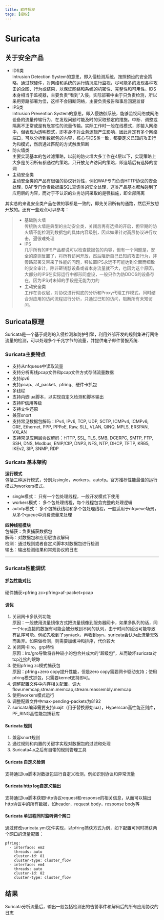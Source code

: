 ```yaml
---
title: 软件授权
tags: [授权]
---
```

# Suricata #

## 关于安全产品 ##

- IDS类  
Intrusion Detection System的意思，即入侵检测系统，按照预设的安全策略，通过软硬件，对网络和系统的运行情况进行监视，尽可能多的发现各种攻击的企图、行为或结果，以保证网络和系统的机密性、完整性和可用性。IDS本身相当于监视器，主要负责“看到”入侵。实际部署中由于只负责检测，所以采用旁路部署为佳，这样不会阻断网络，主要负责报告和事后回溯监督
- IPS类  
Intrusion Prevention System的意思，即入侵防御系统，能够监视网络或网络设备的流量传输行为，在发现问题时能及时的采取预定的措施，中断、调整或隔离不正常或是有危害性的流量传输。实际工作时一般在线模式，即接入网络中，但表现为透明模式，即本身不对业务逻辑产生影响，因此肯定有多个网络端口，可以分析到数据包的内容，核心与IDS类一致，都要定义已知的攻击行为和模式，然后通过匹配的方式触发阻断
- 防火墙类  
主要实现基本的包过滤策略，以前的防火墙大多工作在4层以下，实现策略上大多是关闭所有都通过的策略，只开放允许访问的策略，即造墙后有选择的凿洞
- 主动安全类  
主动安全类的产品有很强的协议针对性，例如WAF专门负责HTTP协议的安全处理，DAF专门负责数据库SQL查询类的安全处理，这类产品基本都触碰到了应用层的内容，而对于不认识的业务访问采取的是强措施，即全部隔离

其实总的来说安全类产品在做的事都是一致的，即先关闭所有的通路，然后开放想开放的。还有一些观点可以参考：

> - 基础防火墙  
> 传统防火墙是典型的主动安全类，关闭后再有选择的开启，但早期的防火墙不能检测到数据包的具体内容级别，因此如果针对高层协议进行攻击，遍很难处理
> - IPS  
> 几乎所有的IPS产品都说可以检查数据包的内容，但有一个问题是，安全的原则反置了，将所有访问开放，然后阻断自己已知的攻击行为，非旁路部署又带来了性能的问题，移位置IPS永远不可能达到全面而细致的安全审计，除非砸钱怼设备或者本身流量就不大，也因为这个原因，大部分的IPS在实际运行中都形同虚设，一般只作为防DDOS的设备存在，因为IPS对未知的手段是无能为力的
> - 主动安全类  
> 工作在协议层，对协议进行彻底的分析和Proxy代理工作模式，同时结合对应用的访问流程进行分析，只通过已知的访问，阻断所有未知访问。

## Suricata原理 ##

Suricata是一个基于规则的入侵检测和防护引擎，利用外部开发的规则集进行网络流量的检测，可以处理多个千兆字节的流量，并提供电子邮件警报系统.

### Suricata主要特点 ###

- 支持从nfqueue中读取流量
- 支持分析离线pcap文件和pcap文件方式存储流量数据
- 支持ipv6
- 支持pcap、af_packet、pfring、硬件卡抓包
- 多线程
- 支持内嵌lua脚本，以实现自定义检测和脚本输出
- 支持IP信用等级
- 支持文件还原
- 兼容snort
- 支持常见数据包解码：IPv4, IPv6, TCP, UDP, SCTP, ICMPv4, ICMPv6, GRE, Ethernet, PPP, PPPoE, Raw, SLL, VLAN, QINQ, MPLS, ERSPAN, VXLAN
- 支持常见应用层协议解码：HTTP, SSL, TLS, SMB, DCERPC, SMTP, FTP, SSH, DNS, Modbus, ENIP/CIP, DNP3, NFS, NTP, DHCP, TFTP, KRB5, IKEv2, SIP, SNMP, RDP

### Suricata 基本架构 ###

**运行模式**  
包括三种运行模式，分别为single，workers，autofp。官方推荐性能最佳的运行模式为workers模式。

- single模式： 只有一个包处理线程，一般开发模式下使用
- workers模式： 多个包处理线程，每个线程包含完整的处理逻辑
- autofp模式： 多个包捕获线程和多个包处理线程，一般适用于nfqueue场景，从多个queue中消费流量来处理

**四种线程模块**  
包捕获：负责捕获数据包  
解码：对数据包和应用层协议解码  
检测：通过规则或者自定义脚本对数据包进行检测  
输出：输出检测结果和常规协议的日志  

---

### Suricata性能调优 ###

#### 抓包性能对比 ####

硬件捕获>pfring zc>pfring>af-packet>pcap  

#### 调优 ####

1. 关闭网卡多队列功能  
原因：一般使用流量镜像方式把流量镜像到服务器网卡，如果多队列的话，同一个tcp连接的数据有可能会被分散到不同的队列，由于时间的延迟可能导致有乱序可能。例如先收到了syn/ack，再收到syn，suricata会认为此流量无效而丢弃。如果做检测，则需要加缓冲和排序，代价较大
2. 关闭网卡lro，grp特性  
原因：lro/gro导致将各种较小的包合并成大的“超级包”，从而破坏suricata对tcp连接的跟踪  
3. 使用pfring zc模式捕获包  
原因：pfring+zero copy提升性能，但是zero copy需要网卡驱动支持；使用pfring模式抓包，只需要kernel支持即可。
4. 调整配置文件中内存相关配置，调大flow.memcap,stream.memcap,stream.reassembly.memcap
5. 使用workers模式运行
6. 调整配置文件中max-pending-packets为8192
7. suricata编译需要支持luajit（用于替换原始lua），Hyperscan高性能正则库，PF_RING高性能包捕获库

#### Suricata 规则 ####

1. 兼容snort规则
2. 通过规则和内置的关键字实现对数据包的过滤和处理
3. Suricata4.x之后有自带的规则管理工具

#### Suricata 自定义检测 ####

支持通过lua脚本对数据包进行自定义检测，例如识别协议和异常流量

#### Suricata http log自定义输出 ####

支持通过lua脚本获取http协议request和response的相关信息，从而可以输出http协议中的所有数据，如header，request body，response body等

#### Suricata 单进程同时监听两个网口 ####

通过修改suricata.yml文件实现，以pfring捕获方式为例，如下配置可同时捕获两个网口的流量配置：

```shell
pfring:
  - interface: em2
    threads: auto
    cluster-id: 81
    cluster-type: cluster_flow
  - interface: em4
    threads: auto
    cluster-id: 82
    cluster-type: cluster_flow
```

## 结果 ##

Suricata分析流量后，输出一般包括检测出的告警事件和解码后的所有应用协议的日志
